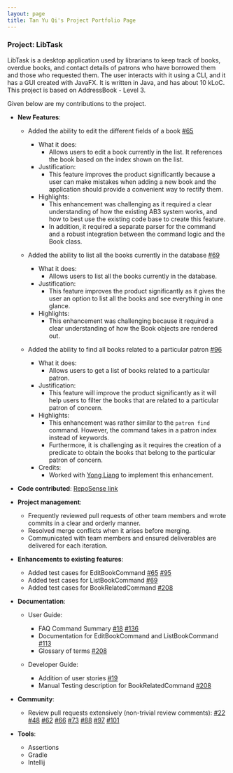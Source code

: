 ```yaml
---
layout: page
title: Tan Yu Qi's Project Portfolio Page
---
```


### Project: LibTask

LibTask is a desktop application used by librarians to keep track of books, overdue books, and contact details of patrons who have borrowed them and those who requested them. The user interacts with it using a CLI, and it has a GUI created with JavaFX. It is written in Java, and has about 10 kLoC. This project is based on AddressBook - Level 3.

Given below are my contributions to the project.

* **New Features**:
  * Added the ability to edit the different fields of a book [\#65](https://github.com/AY2122S2-CS2103T-W14-1/tp/pull/65)
    * What it does:
      * Allows users to edit a book currently in the list. It references the book based on the index shown on the list.
    * Justification:
      * This feature improves the product significantly because a user can make mistakes when adding a new book and the application should provide a convenient way to rectify them.
    * Highlights:
      * This enhancement was challenging as it required a clear understanding of how the existing AB3 system works, and how to best use the existing code base to create this feature.
      * In addition, it required a separate parser for the command and a robust integration between the command logic and the Book class.

  * Added the ability to list all the books currently in the database [\#69](https://github.com/AY2122S2-CS2103T-W14-1/tp/pull/69)
    * What it does:
      * Allows users to list all the books currently in the database.
    * Justification:
      * This feature improves the product significantly as it gives the user an option to list all the books and see everything in one glance.
    * Highlights:
      * This enhancement was challenging because it required a clear understanding of how the Book objects are rendered out.

  * Added the ability to find all books related to a particular patron [\#96](https://github.com/AY2122S2-CS2103T-W14-1/tp/pull/96)
    * What it does:
      * Allows users to get a list of books related to a particular patron.
    * Justification:
      * This feature will improve the product significantly as it will help users to filter the books that are related to a particular patron of concern.
    * Highlights:
      * This enhancement was rather similar to the `patron find` command. However, the command takes in a patron index instead of keywords.
      * Furthermore, it is challenging as it requires the creation of a predicate to obtain the books that belong to the particular patron of concern.
    * Credits:
      * Worked with [Yong Liang](http://github.com/yl-ang) to implement this enhancement.

* **Code contributed**: [RepoSense link](https://nus-cs2103-ay2122s2.github.io/tp-dashboard/?search=yuqitanyq&sort=groupTitle&sortWithin=title&timeframe=commit&mergegroup=&groupSelect=groupByRepos&breakdown=true&checkedFileTypes=docs~functional-code~test-code~other&since=2022-02-18)

* **Project management**:
  * Frequently reviewed pull requests of other team members and wrote commits in a clear and orderly manner.
  * Resolved merge conflicts when it arises before merging.
  * Communicated with team members and ensured deliverables are delivered for each iteration.

* **Enhancements to existing features**:
  * Added test cases for EditBookCommand [\#65](https://github.com/AY2122S2-CS2103T-W14-1/tp/pull/65) [\#95](https://github.com/AY2122S2-CS2103T-W14-1/tp/pull/95)
  * Added test cases for ListBookCommand [\#69](https://github.com/AY2122S2-CS2103T-W14-1/tp/pull/69)
  * Added test cases for BookRelatedCommand [\#208](https://github.com/AY2122S2-CS2103T-W14-1/tp/pull/208)

* **Documentation**:
  * User Guide:
    * FAQ Command Summary [\#18](https://github.com/AY2122S2-CS2103T-W14-1/tp/pull/18) [\#136](https://github.com/AY2122S2-CS2103T-W14-1/tp/pull/136)
    * Documentation for EditBookCommand and ListBookCommand [\#113](https://github.com/AY2122S2-CS2103T-W14-1/tp/pull/113)
    * Glossary of terms [\#208](https://github.com/AY2122S2-CS2103T-W14-1/tp/pull/208)

  * Developer Guide:
    * Addition of user stories [\#19](https://github.com/AY2122S2-CS2103T-W14-1/tp/pull/19)
    * Manual Testing description for BookRelatedCommand [\#208](https://github.com/AY2122S2-CS2103T-W14-1/tp/pull/208)

* **Community**:
  * Review pull requests extensively (non-trivial review comments): [\#22](https://github.com/AY2122S2-CS2103T-W14-1/tp/pull/22) [\#48](https://github.com/AY2122S2-CS2103T-W14-1/tp/pull/48) [\#62](https://github.com/AY2122S2-CS2103T-W14-1/tp/pull/62) [\#66](https://github.com/AY2122S2-CS2103T-W14-1/tp/pull/66) [\#73](https://github.com/AY2122S2-CS2103T-W14-1/tp/pull/73) [\#88](https://github.com/AY2122S2-CS2103T-W14-1/tp/pull/88) [\#97](https://github.com/AY2122S2-CS2103T-W14-1/tp/pull/97) [\#101](https://github.com/AY2122S2-CS2103T-W14-1/tp/pull/101)

* **Tools**:
  * Assertions
  * Gradle
  * Intellij

